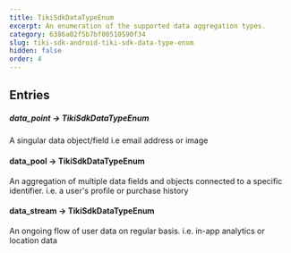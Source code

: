 ```yaml
---
title: TikiSdkDataTypeEnum
excerpt: An enumeration of the supported data aggregation types.
category: 6386a02f5b7bf00510590f34
slug: tiki-sdk-android-tiki-sdk-data-type-enum
hidden: false
order: 4
---
```


## Entries

##### data_point → TikiSdkDataTypeEnum

A singular data object/field
i.e email address or image

#### data_pool → TikiSdkDataTypeEnum

An aggregation of multiple data fields and objects connected to a specific identifier.
i.e. a user's profile or purchase history

#### data_stream → TikiSdkDataTypeEnum

An ongoing flow of user data on regular basis.
i.e. in-app analytics or location data